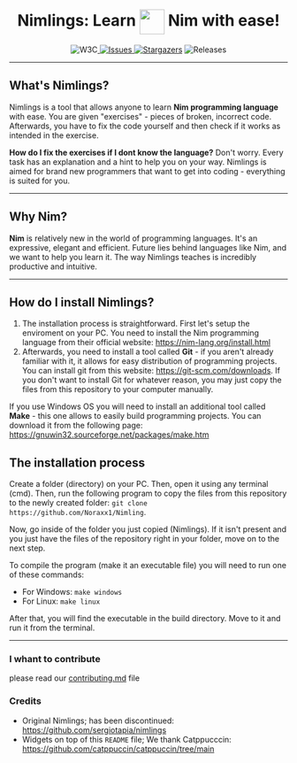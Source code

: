 <h1 align="center">Nimlings: Learn <img src="https://github.com/nim-lang/assets/blob/master/Art/logo-crown.png?raw=true" width=45px style="vertical-align: middle;"> Nim with ease!</h1>
<div align="center">
<img  src="https://img.shields.io/badge/Exercises-7-e5c890?logo=w3c&logoColor=fff&style=for-the-badge&labelColor=302D41"  alt="W3C"></a><a  href="https://github.com/Noraxx1/Nimling/issues"> <img  alt="Issues"  src="https://img.shields.io/github/issues/Noraxx1/Nimling?style=for-the-badge&logo=gitbook&color=B5E8E0&logoColor=D9E0EE&labelColor=302D41"></a><a  href="https://disc ord.com/servers/907385605422448742"> <img  alt="Stargazers"  src="https://img.shields.io/github/stars/Noraxx1/nimling?style=for-the-badge&logo=starship&color=C9CBFF&logoColor=D9E0EE&labelColor=302D41"></a> <img  alt="Releases"  src="https://img.shields.io/badge/version-V1.2.5-A6DA95?style=for-the-badge&logo=github&color=F2CDCD&logoColor=D9E0EE&labelColor=302D41"/></a>
</div>

___

## What's Nimlings?
Nimlings is a tool that allows anyone to learn **Nim programming language** with ease. You are given "exercises" - pieces of broken, incorrect code. Afterwards, you have to fix the code yourself and then check if it works as intended in the exercise.

**How do I fix the exercises if I dont know the language?** Don't worry. Every task has an explanation and a hint to help you on your way. Nimlings is aimed for brand new programmers that want to get into coding - everything is suited for you.

___
## Why Nim?
**Nim** is relatively new in the world of programming languages. It's an expressive, elegant and efficient. Future lies behind languages like Nim, and we want to help you learn it. The way Nimlings teaches is incredibly productive and intuitive. 

___
## How do I install Nimlings?
1. The installation process is straightforward. First let's setup the enviroment on your PC. You need to install the Nim programming language from their official website: https://nim-lang.org/install.html
2. Afterwards, you need to install a tool called **Git** - if you aren't already familiar with it, it allows for easy distribution of programming projects. You can install git from this website: https://git-scm.com/downloads. If you don't want to install Git for whatever reason, you may just copy the files from this repository to your computer manually.

If you use Windows OS you will need to install an additional tool called **Make** - this one allows to easily build programming projects. You can download it from the following page: https://gnuwin32.sourceforge.net/packages/make.htm
## The installation process
Create a folder (directory) on your PC. Then, open it using any terminal (cmd). Then, run the following program to copy the files from this repository to the newly created folder: `git clone https://github.com/Noraxx1/Nimling`.

Now, go inside of the folder you just copied (Nimlings). If it isn't present and you just have the files of the repository right in your folder, move on to the next step.

To compile the program (make it an executable file) you will need to run one of these commands:
- For Windows: `make windows`
- For Linux: `make linux`

After that, you will find the executable in the build directory. Move to it and run it from the terminal.
___

### I whant to contribute
please read our [contributing.md](contributing.md) file
### Credits

- Original Nimlings; has been discontinued: https://github.com/sergiotapia/nimlings
- Widgets on top of this `README` file; We thank Catppucccin: https://github.com/catppuccin/catppuccin/tree/main
